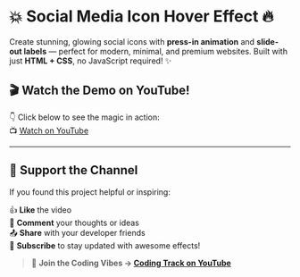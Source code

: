 # 💥 Social Media Icon Hover Effect 🔥

Create stunning, glowing social icons with **press-in animation** and **slide-out labels** — perfect for modern, minimal, and premium websites. Built with just **HTML + CSS**, no JavaScript required! ✨

## 🎬 Watch the Demo on YouTube!

👇 Click below to see the magic in action:  
📺 [Watch on YouTube](https://youtube.com/shorts/1RqZlRge0RE?feature=share)

---

## 🤝 Support the Channel

If you found this project helpful or inspiring:

👍 **Like** the video  
💬 **Comment** your thoughts or ideas  
📤 **Share** with your developer friends  
🔔 **Subscribe** to stay updated with awesome effects!

> 📢 **Join the Coding Vibes → [Coding Track on YouTube](https://www.youtube.com/@Coding__Track)**


